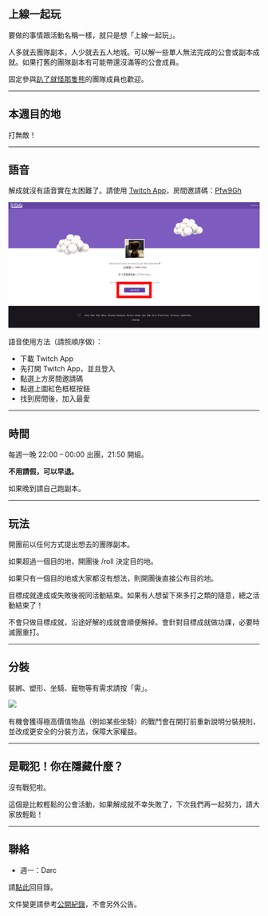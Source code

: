 ## 上線一起玩

要做的事情跟活動名稱一樣，就只是想「上線一起玩」。

人多就去團隊副本，人少就去五人地城。可以解一些單人無法完成的公會或副本成就。如果打舊的團隊副本有可能帶還沒滿等的公會成員。

固定參與[趴了就怪那隻熊](https://badbadweather.github.io/raid.html)的團隊成員也歡迎。

---

## 本週目的地

打無敵！

---

## 語音

解成就沒有語音實在太困難了。請使用 [Twitch App](https://app.twitch.tv/download)，房間邀請碼：[Pfw9Gh](https://invite.twitch.tv/Pfw9Gh)

![](twitch.png)

語音使用方法（請照順序做）：
- 下載 Twitch App
- 先打開 Twitch App，並且登入
- 點選上方房間邀請碼
- 點選上圖紅色框框按鈕
- 找到房間後，加入最愛

---

## 時間

每週一晚 22:00 – 00:00 出團，21:50 開組。

**不用請假，可以早退。**

如果晚到請自己跑副本。

---

## 玩法

開團前以任何方式提出想去的團隊副本。

如果超過一個目的地，開團後 /roll 決定目的地。

如果只有一個目的地或大家都沒有想法，則開團後直接公布目的地。

目標成就達成或失敗後視同活動結束。如果有人想留下來多打之類的隨意，總之活動結束了！

不會只做目標成就，沿途好解的成就會順便解掉。會針對目標成就做功課，必要時滅團重打。

---

## 分裝

裝綁、塑形、坐騎、寵物等有需求請按「需」。

![](https://badbadweather.github.com/need.png)

有機會獲得極高價值物品（例如某些坐騎）的戰鬥會在開打前重新說明分裝規則，並改成更安全的分裝方法，保障大家權益。

---

## 是戰犯！你在隱藏什麼？

沒有戰犯啦。

這個是比較輕鬆的公會活動，如果解成就不幸失敗了，下次我們再一起努力，請大家放輕鬆！

---

## 聯絡

- 週一：Darc

請[點此](https://badbadweather.github.io/)回目錄。

文件變更請參考[公開紀錄](https://github.com/badbadweather/badbadweather.github.io/commits/master/bank.md)，不會另外公告。
